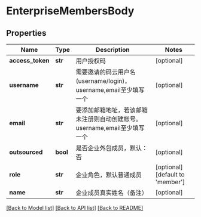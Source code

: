 # EnterpriseMembersBody

## Properties
Name | Type | Description | Notes
------------ | ------------- | ------------- | -------------
**access_token** | **str** | 用户授权码 | [optional] 
**username** | **str** | 需要邀请的码云用户名(username/login)，username,email至少填写一个 | [optional] 
**email** | **str** | 要添加邮箱地址，若该邮箱未注册则自动创建帐号。username,email至少填写一个 | [optional] 
**outsourced** | **bool** | 是否企业外包成员，默认：否 | [optional] 
**role** | **str** | 企业角色，默认普通成员 | [optional] [default to 'member']
**name** | **str** | 企业成员真实姓名（备注） | [optional] 

[[Back to Model list]](../README.md#documentation-for-models) [[Back to API list]](../README.md#documentation-for-api-endpoints) [[Back to README]](../README.md)

